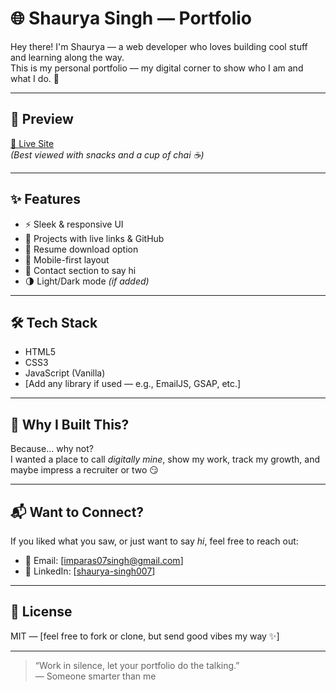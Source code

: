 # 🌐 Shaurya Singh — Portfolio

Hey there! I'm Shaurya — a web developer who loves building cool stuff and learning along the way.  
This is my personal portfolio — my digital corner to show who I am and what I do. 🚀

---

## 📸 Preview

[🔗 Live Site]( https://shouryas-portfolio.onrender.com/)  
*(Best viewed with snacks and a cup of chai ☕)*

---

## ✨ Features

- ⚡ Sleek & responsive UI  
- 🎯 Projects with live links & GitHub  
- 📄 Resume download option  
- 📱 Mobile-first layout  
- 💌 Contact section to say hi  
- 🌗 Light/Dark mode *(if added)*

---

## 🛠️ Tech Stack

- HTML5  
- CSS3  
- JavaScript (Vanilla)  
- [Add any library if used — e.g., EmailJS, GSAP, etc.]

---

## 🧠 Why I Built This?

Because... why not?  
I wanted a place to call *digitally mine*, show my work, track my growth, and maybe impress a recruiter or two 😏

---

## 📬 Want to Connect?

If you liked what you saw, or just want to say *hi*, feel free to reach out:

- 📧 Email: [imparas07singh@gmail.com]  
- 💼 LinkedIn: [[shaurya-singh007](https://www.linkedin.com/in/shaurya-singh007/)]

---

## 🧾 License

MIT — [feel free to fork or clone, but send good vibes my way ✨]

---

> “Work in silence, let your portfolio do the talking.”  
> — Someone smarter than me
